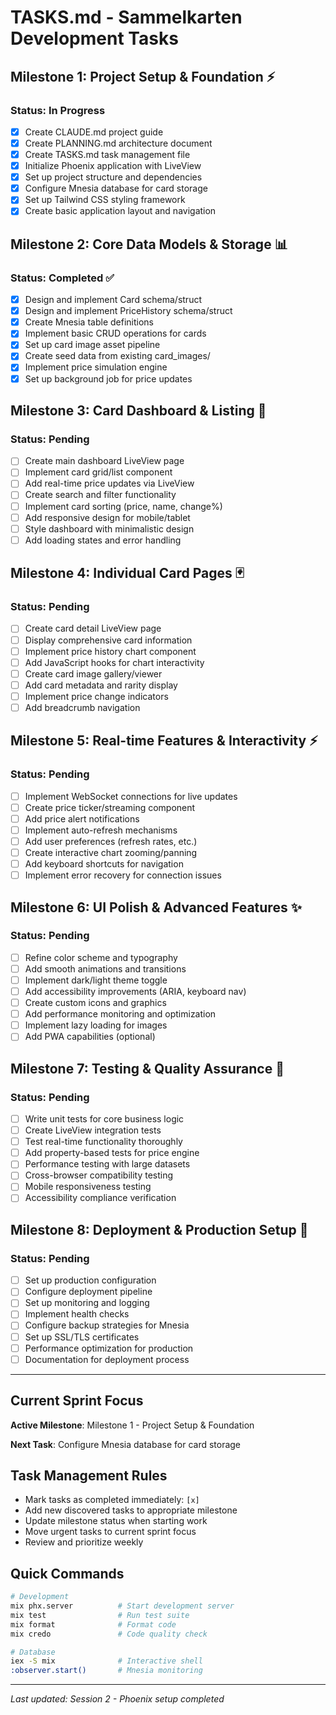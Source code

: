 # TASKS.md - Sammelkarten Development Tasks

## Milestone 1: Project Setup & Foundation ⚡
### Status: In Progress
- [x] Create CLAUDE.md project guide
- [x] Create PLANNING.md architecture document  
- [x] Create TASKS.md task management file
- [x] Initialize Phoenix application with LiveView
- [x] Set up project structure and dependencies
- [x] Configure Mnesia database for card storage
- [x] Set up Tailwind CSS styling framework
- [x] Create basic application layout and navigation

## Milestone 2: Core Data Models & Storage 📊
### Status: Completed ✅
- [x] Design and implement Card schema/struct
- [x] Design and implement PriceHistory schema/struct
- [x] Create Mnesia table definitions
- [x] Implement basic CRUD operations for cards
- [x] Set up card image asset pipeline
- [x] Create seed data from existing card_images/
- [x] Implement price simulation engine
- [x] Set up background job for price updates

## Milestone 3: Card Dashboard & Listing 🎯
### Status: Pending
- [ ] Create main dashboard LiveView page
- [ ] Implement card grid/list component
- [ ] Add real-time price updates via LiveView
- [ ] Create search and filter functionality
- [ ] Implement card sorting (price, name, change%)
- [ ] Add responsive design for mobile/tablet
- [ ] Style dashboard with minimalistic design
- [ ] Add loading states and error handling

## Milestone 4: Individual Card Pages 🃏
### Status: Pending
- [ ] Create card detail LiveView page
- [ ] Display comprehensive card information
- [ ] Implement price history chart component
- [ ] Add JavaScript hooks for chart interactivity
- [ ] Create card image gallery/viewer
- [ ] Add card metadata and rarity display
- [ ] Implement price change indicators
- [ ] Add breadcrumb navigation

## Milestone 5: Real-time Features & Interactivity ⚡
### Status: Pending
- [ ] Implement WebSocket connections for live updates
- [ ] Create price ticker/streaming component
- [ ] Add price alert notifications
- [ ] Implement auto-refresh mechanisms
- [ ] Add user preferences (refresh rates, etc.)
- [ ] Create interactive chart zooming/panning
- [ ] Add keyboard shortcuts for navigation
- [ ] Implement error recovery for connection issues

## Milestone 6: UI Polish & Advanced Features ✨
### Status: Pending
- [ ] Refine color scheme and typography
- [ ] Add smooth animations and transitions
- [ ] Implement dark/light theme toggle
- [ ] Add accessibility improvements (ARIA, keyboard nav)
- [ ] Create custom icons and graphics
- [ ] Add performance monitoring and optimization
- [ ] Implement lazy loading for images
- [ ] Add PWA capabilities (optional)

## Milestone 7: Testing & Quality Assurance 🧪
### Status: Pending
- [ ] Write unit tests for core business logic
- [ ] Create LiveView integration tests
- [ ] Test real-time functionality thoroughly
- [ ] Add property-based tests for price engine
- [ ] Performance testing with large datasets
- [ ] Cross-browser compatibility testing
- [ ] Mobile responsiveness testing
- [ ] Accessibility compliance verification

## Milestone 8: Deployment & Production Setup 🚀
### Status: Pending
- [ ] Set up production configuration
- [ ] Configure deployment pipeline
- [ ] Set up monitoring and logging
- [ ] Implement health checks
- [ ] Configure backup strategies for Mnesia
- [ ] Set up SSL/TLS certificates
- [ ] Performance optimization for production
- [ ] Documentation for deployment process

---

## Current Sprint Focus
**Active Milestone**: Milestone 1 - Project Setup & Foundation

**Next Task**: Configure Mnesia database for card storage

## Task Management Rules
- Mark tasks as completed immediately: `[x]`
- Add new discovered tasks to appropriate milestone
- Update milestone status when starting work
- Move urgent tasks to current sprint focus
- Review and prioritize weekly

## Quick Commands
```bash
# Development
mix phx.server          # Start development server
mix test                # Run test suite
mix format              # Format code
mix credo               # Code quality check

# Database
iex -S mix              # Interactive shell
:observer.start()       # Mnesia monitoring
```

---

*Last updated: Session 2 - Phoenix setup completed*